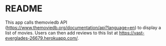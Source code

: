 # README

This app calls themoviedb API (https://www.themoviedb.org/documentation/api?language=en) to display a list of movies. 
Users can then add reviews to this list at https://vast-everglades-26679.herokuapp.com/. 

